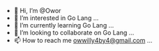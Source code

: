 - 👋 Hi, I’m @Owor
- 👀 I’m interested in Go Lang ...
- 🌱 I’m currently learning Go Lang ...
- 💞️ I’m looking to collaborate on Go Lang ...
- 📫 How to reach me owwilly4by4@gmail.com ...

<!---
Owor/Owor is a ✨ special ✨ repository because its `README.md` (this file) appears on your GitHub profile.
You can click the Preview link to take a look at your changes.
--->
